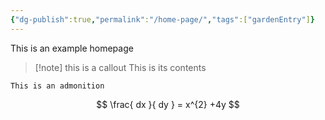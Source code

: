 ```yaml
---
{"dg-publish":true,"permalink":"/home-page/","tags":["gardenEntry"]}
---
```



This is an example homepage

>[!note] this is a callout
>This is its contents

```ad-note
This is an admonition
```


$$
\frac{ dx }{ dy } = x^{2} +4y
$$
